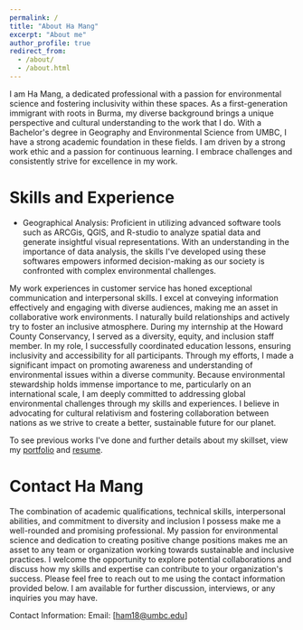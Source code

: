 ```yaml
---
permalink: /
title: "About Ha Mang"
excerpt: "About me"
author_profile: true
redirect_from: 
  - /about/
  - /about.html
---
```

I am Ha Mang, a dedicated professional with a passion for environmental science and fostering inclusivity within these spaces. As a first-generation immigrant with roots in Burma, my diverse background brings a unique perspective and cultural understanding to the work that I do. With a Bachelor's degree in Geography and Environmental Science from UMBC, I have a strong academic foundation in these fields. I am driven by a strong work ethic and a passion for continuous learning. I embrace challenges and consistently strive for excellence in my work.

Skills and Experience 
======
* Geographical Analysis: Proficient in utilizing advanced software tools such as ARCGis, QGIS, and R-studio to analyze spatial data and generate insightful visual representations. With an understanding in the importance of data analysis, the skills I've developed using these softwares empowers informed decision-making as our society is confronted with complex environmental challenges.

My work experiences in customer service has honed exceptional communication and interpersonal skills. I excel at conveying information effectively and engaging with diverse audiences, making me an asset in collaborative work environments. I naturally build relationships and actively try to foster an inclusive atmosphere.
During my internship at the Howard County Conservancy, I served as a diversity, equity, and inclusion staff member. In my role, I successfully coordinated education lessons, ensuring inclusivity and accessibility for all participants. Through my efforts, I made a significant impact on promoting awareness and understanding of environmental issues within a diverse community.
Because environmental stewardship holds immense importance to me, particularly on an international scale, I am deeply committed to addressing global environmental challenges through my skills and experiences. I believe in advocating for cultural relativism and fostering collaboration between nations as we strive to create a better, sustainable future for our planet.

To see previous works I've done and further details about my skillset, view my [portfolio](https://hmang.github.io/portfolio/) and [resume](https://hmang.github.io/cv/).

Contact Ha Mang
======
The combination of academic qualifications, technical skills, interpersonal abilities, and commitment to diversity and inclusion I possess make me a well-rounded and promising professional. My passion for environmental science and dedication to creating positive change positions makes me an asset to any team or organization working towards sustainable and inclusive practices.
I welcome the opportunity to explore potential collaborations and discuss how my skills and expertise can contribute to your organization's success. Please feel free to reach out to me using the contact information provided below. I am available for further discussion, interviews, or any inquiries you may have.

Contact Information:
Email: [ham18@umbc.edu]
